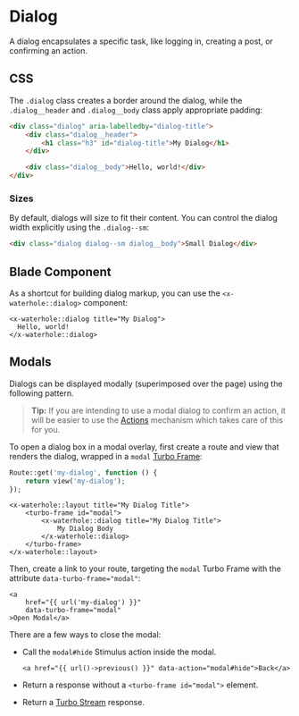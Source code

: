 # Dialog

A dialog encapsulates a specific task, like logging in, creating a post, or confirming an action.

## CSS

The `.dialog` class creates a border around the dialog, while the `.dialog__header` and `.dialog__body` class apply appropriate padding:

```html render
<div class="dialog" aria-labelledby="dialog-title">
    <div class="dialog__header">
        <h1 class="h3" id="dialog-title">My Dialog</h1>
    </div>

    <div class="dialog__body">Hello, world!</div>
</div>
```

### Sizes

By default, dialogs will size to fit their content. You can control the dialog width explicitly using the `.dialog--sm`:

```html render
<div class="dialog dialog--sm dialog__body">Small Dialog</div>
```

## Blade Component

As a shortcut for building dialog markup, you can use the `<x-waterhole::dialog>` component:

```blade render
<x-waterhole::dialog title="My Dialog">
  Hello, world!
</x-waterhole::dialog>
```

## Modals

Dialogs can be displayed modally (superimposed over the page) using the following pattern.

> **Tip:** If you are intending to use a modal dialog to confirm an action, it will be easier to use the [Actions](../actions.md) mechanism which takes care of this for you.

To open a dialog box in a modal overlay, first create a route and view that renders the dialog, wrapped in a `modal` [Turbo Frame](../frontend.md#turbo-frames):

```php
Route::get('my-dialog', function () {
    return view('my-dialog');
});
```

```blade
<x-waterhole::layout title="My Dialog Title">
    <turbo-frame id="modal">
        <x-waterhole::dialog title="My Dialog Title">
            My Dialog Body
        </x-waterhole::dialog>
    </turbo-frame>
</x-waterhole::layout>
```

Then, create a link to your route, targeting the `modal` Turbo Frame with the attribute `data-turbo-frame="modal"`:

```blade
<a
    href="{{ url('my-dialog') }}"
    data-turbo-frame="modal"
>Open Modal</a>
```

There are a few ways to close the modal:

-   Call the `modal#hide` Stimulus action inside the modal.

    ```blade
    <a href="{{ url()->previous() }}" data-action="modal#hide">Back</a>
    ```

-   Return a response without a `<turbo-frame id="modal">` element.
-   Return a [Turbo Stream](../frontend.md#turbo-streams) response.
